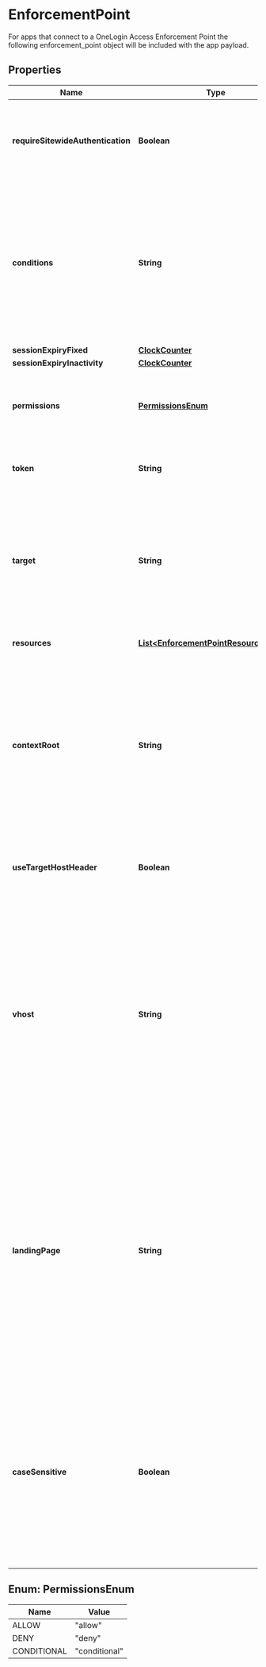 

# EnforcementPoint

For apps that connect to a OneLogin Access Enforcement Point the following enforcement_point object will be included with the app payload.

## Properties

| Name | Type | Description | Notes |
|------------ | ------------- | ------------- | -------------|
|**requireSitewideAuthentication** | **Boolean** | Require user authentication to access any resource protected by this enforcement point. |  [optional] |
|**conditions** | **String** | If access is conditional, the conditions that must evaluate to true to allow access to a resource. For example, to require the user must be authenticated and have either the role Admin or User |  [optional] |
|**sessionExpiryFixed** | [**ClockCounter**](ClockCounter.md) |  |  [optional] |
|**sessionExpiryInactivity** | [**ClockCounter**](ClockCounter.md) |  |  [optional] |
|**permissions** | [**PermissionsEnum**](#PermissionsEnum) | Specify to always &#x60;allow&#x60;, &#x60;deny&#x60; access to resources, of if access is &#x60;conditional&#x60;. |  [optional] |
|**token** | **String** | Can only be set on create. Access Gateway Token. |  [optional] [readonly] |
|**target** | **String** | A fully-qualified URL to the internal application including scheme, authority and path. The target host authority must be an IP address, not a hostname. |  [optional] |
|**resources** | [**List&lt;EnforcementPointResourcesInner&gt;**](EnforcementPointResourcesInner.md) | Array of resource objects |  [optional] |
|**contextRoot** | **String** | The root path to the application, often the name of the application. Can be any name, path or just a slash (“/”). The context root uniquely identifies the application within the enforcement point. |  [optional] |
|**useTargetHostHeader** | **Boolean** | Use the target host header as opposed to the original gateway or upstream host header. |  [optional] |
|**vhost** | **String** | A comma-delimited list of one or more virtual hosts that map to applications assigned to the enforcement point. A VHOST may be a host name or an IP address. VHOST distinguish between applications that are at the same context root. |  [optional] |
|**landingPage** | **String** | The location within the context root to which the browser will be redirected for IdP-initiated single sign-on. For example, the landing page might be an index page in the context root such as index.html or default.aspx. The landing page cannot begin with a slash and must use valid URL characters. |  [optional] |
|**caseSensitive** | **Boolean** | The URL path evaluation is case insensitive by default. Resources hosted on web servers such as Apache, NGINX and Java EE are case sensitive paths. Web servers such as Microsoft IIS are not case-sensitive. |  [optional] |



## Enum: PermissionsEnum

| Name | Value |
|---- | -----|
| ALLOW | &quot;allow&quot; |
| DENY | &quot;deny&quot; |
| CONDITIONAL | &quot;conditional&quot; |



